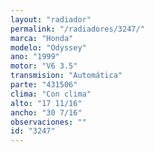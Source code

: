 ```yaml
---
layout: "radiador"
permalink: "/radiadores/3247/"
marca: "Honda"
modelo: "Odyssey"
ano: "1999"
motor: "V6 3.5"
transmision: "Automática"
parte: "431506"
clima: "Con clima"
alto: "17 11/16"
ancho: "30 7/16"
observaciones: ""
id: "3247"
---
```



